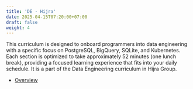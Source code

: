 ```yaml
---
title: 'DE - Hijra'
date: 2025-04-15T07:20:00+07:00
draft: false
weight: 4
---
```


This curriculum is designed to onboard programmers into data engineering with a specific focus on PostgreSQL, BigQuery, SQLite, and Kubernetes. Each section is optimized to take approximately 52 minutes (one lunch break), providing a focused learning experience that fits into your daily schedule. It is a part of the Data Engineering curriculum in Hijra Group.

- [Overview](./overview/)
